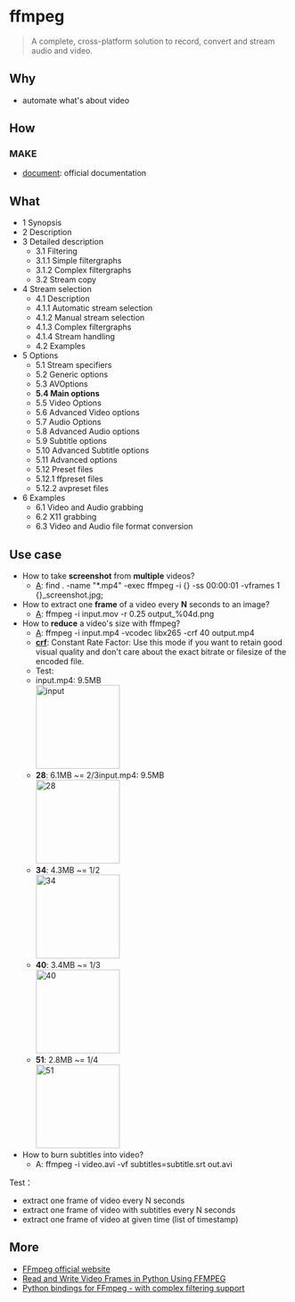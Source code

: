# ffmpeg

> A complete, cross-platform solution to record, convert and stream audio and video.


## Why 

* automate what's about video 

## How 

### MAKE 

* [document](https://ffmpeg.org/ffmpeg.html): official documentation

## What 

* 1 Synopsis
* 2 Description
* 3 Detailed description
	* 3.1 Filtering
	* 3.1.1 Simple filtergraphs
	* 3.1.2 Complex filtergraphs
	* 3.2 Stream copy
* 4 Stream selection
	* 4.1 Description
	* 4.1.1 Automatic stream selection
	* 4.1.2 Manual stream selection
	* 4.1.3 Complex filtergraphs
	* 4.1.4 Stream handling
	* 4.2 Examples
* 5 Options
	* 5.1 Stream specifiers
	* 5.2 Generic options
	* 5.3 AVOptions
	* **5.4 Main options**
	* 5.5 Video Options
	* 5.6 Advanced Video options
	* 5.7 Audio Options
	* 5.8 Advanced Audio options
	* 5.9 Subtitle options
	* 5.10 Advanced Subtitle options
	* 5.11 Advanced options
	* 5.12 Preset files
	* 5.12.1 ffpreset files
	* 5.12.2 avpreset files
* 6 Examples
	* 6.1 Video and Audio grabbing
	* 6.2 X11 grabbing
	* 6.3 Video and Audio file format conversion

## Use case 

* How to take **screenshot** from **multiple** videos?
	*  [A](https://www.junian.net/tech/ffmpeg-video-screenshot/): find . -name "*.mp4" -exec ffmpeg -i {} -ss 00:00:01 -vframes 1 {}_screenshot.jpg;
* How to extract one **frame** of a video every **N** seconds to an image? 
	* [A](https://superuser.com/questions/135117/how-to-extract-one-frame-of-a-video-every-n-seconds-to-an-image/729351): ffmpeg -i input.mov -r 0.25 output_%04d.png
* How to **reduce** a video's size with ffmpeg?
	* [A](https://unix.stackexchange.com/questions/28803/how-can-i-reduce-a-videos-size-with-ffmpeg):  ffmpeg -i input.mp4 -vcodec libx265 -crf 40 output.mp4
	* **[crf](https://trac.ffmpeg.org/wiki/Encode/H.265)**: Constant Rate Factor: Use this mode if you want to retain good visual quality and don't care about the exact bitrate or filesize of the encoded file.
	* Test:
	* input.mp4: 9.5MB <br><img src="https://i.imgur.com/Gsw4oGi.jpg" alt="input" width="150"/>
	* **28**: 6.1MB ~= 2/3input.mp4: 9.5MB <br><img src="https://i.imgur.com/tR7rRs0.jpeg" alt="28" width="150"/>
	* **34**: 4.3MB ~= 1/2 <br><img src="https://i.imgur.com/4EX1eTY.jpg" alt="34" width="150"/>
	* **40**: 3.4MB ~= 1/3 <br><img src="https://i.imgur.com/UAlsjlG.jpeg" alt="40" width="150"/>
	* **51**: 2.8MB ~= 1/4 <br><img src="https://i.imgur.com/PRZYj2V.jpg" alt="51" width="150"/>
* How to burn subtitles into video?
	* A: ffmpeg -i video.avi -vf subtitles=subtitle.srt out.avi 
 

	

Test：

* extract one frame of video every N seconds
* extract one frame of video with subtitles every N seconds
* extract one frame of video at given time (list of timestamp)

## More 

* [FFmpeg official website](https://www.ffmpeg.org/)
* [Read and Write Video Frames in Python Using FFMPEG](http://zulko.github.io/blog/2013/09/27/read-and-write-video-frames-in-python-using-ffmpeg/)
* [Python bindings for FFmpeg - with complex filtering support](https://github.com/kkroening/ffmpeg-python)